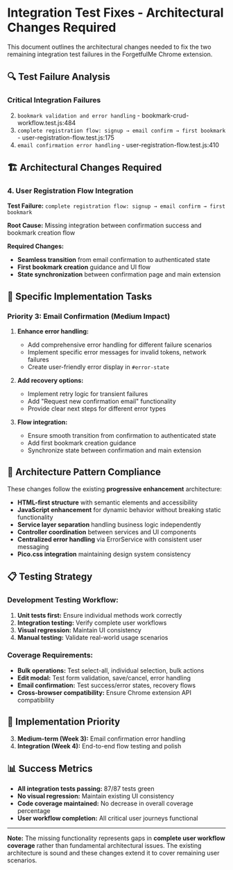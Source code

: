 # Integration Test Fixes - Architectural Changes Required

This document outlines the architectural changes needed to fix the two remaining integration test failures in the ForgetfulMe Chrome extension.

## 🔍 **Test Failure Analysis**

### **Critical Integration Failures**
2. `bookmark validation and error handling` - bookmark-crud-workflow.test.js:484
3. `complete registration flow: signup → email confirm → first bookmark` - user-registration-flow.test.js:175
4. `email confirmation error handling` - user-registration-flow.test.js:410

## 🏗️ **Architectural Changes Required**

### **4. User Registration Flow Integration**
**Test Failure:** `complete registration flow: signup → email confirm → first bookmark`

**Root Cause:** Missing integration between confirmation success and bookmark creation flow

**Required Changes:**
- **Seamless transition** from email confirmation to authenticated state
- **First bookmark creation** guidance and UI flow
- **State synchronization** between confirmation page and main extension

## 🔧 **Specific Implementation Tasks**

### **Priority 3: Email Confirmation (Medium Impact)**
1. **Enhance error handling:**
   - Add comprehensive error handling for different failure scenarios
   - Implement specific error messages for invalid tokens, network failures
   - Create user-friendly error display in `#error-state`

2. **Add recovery options:**
   - Implement retry logic for transient failures
   - Add "Request new confirmation email" functionality
   - Provide clear next steps for different error types

3. **Flow integration:**
   - Ensure smooth transition from confirmation to authenticated state
   - Add first bookmark creation guidance
   - Synchronize state between confirmation and main extension

## 🎯 **Architecture Pattern Compliance**

These changes follow the existing **progressive enhancement** architecture:

- **HTML-first structure** with semantic elements and accessibility
- **JavaScript enhancement** for dynamic behavior without breaking static functionality  
- **Service layer separation** handling business logic independently
- **Controller coordination** between services and UI components
- **Centralized error handling** via ErrorService with consistent user messaging
- **Pico.css integration** maintaining design system consistency

## 📋 **Testing Strategy**

### **Development Testing Workflow:**
1. **Unit tests first:** Ensure individual methods work correctly
2. **Integration testing:** Verify complete user workflows
3. **Visual regression:** Maintain UI consistency
4. **Manual testing:** Validate real-world usage scenarios

### **Coverage Requirements:**
- **Bulk operations:** Test select-all, individual selection, bulk actions
- **Edit modal:** Test form validation, save/cancel, error handling
- **Email confirmation:** Test success/error states, recovery flows
- **Cross-browser compatibility:** Ensure Chrome extension API compatibility

## 🚀 **Implementation Priority**

3. **Medium-term (Week 3):** Email confirmation error handling
4. **Integration (Week 4):** End-to-end flow testing and polish

## 📊 **Success Metrics**

- **All integration tests passing:** 87/87 tests green
- **No visual regression:** Maintain existing UI consistency
- **Code coverage maintained:** No decrease in overall coverage percentage
- **User workflow completion:** All critical user journeys functional

---

**Note:** The missing functionality represents gaps in **complete user workflow coverage** rather than fundamental architectural issues. The existing architecture is sound and these changes extend it to cover remaining user scenarios.